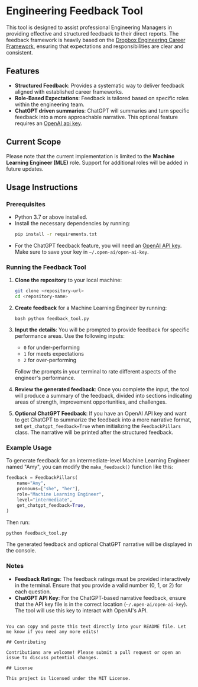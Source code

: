# Engineering Feedback Tool

This tool is designed to assist professional Engineering Managers in providing effective and structured feedback to their direct reports. The feedback framework is heavily based on the [Dropbox Engineering Career Framework](https://dropbox.github.io/dbx-career-framework/), ensuring that expectations and responsibilities are clear and consistent.

## Features

- **Structured Feedback**: Provides a systematic way to deliver feedback aligned with established career frameworks.
- **Role-Based Expectations**: Feedback is tailored based on specific roles within the engineering team.
- **ChatGPT driven summaries**: ChatGPT will summaries and turn specific feedback into a more approachable narrative. This optional feature requires an [OpenAI api key](https://help.openai.com/en/articles/4936850-where-do-i-find-my-openai-api-key).

## Current Scope

Please note that the current implementation is limited to the **Machine Learning Engineer (MLE)** role. Support for additional roles will be added in future updates.

## Usage Instructions

### Prerequisites

- Python 3.7 or above installed.
- Install the necessary dependencies by running:
  ```bash
  pip install -r requirements.txt
  ```
- For the ChatGPT feedback feature, you will need an [OpenAI API key](https://help.openai.com/en/articles/4936850-where-do-i-find-my-openai-api-key). Make sure to save your key in `~/.open-ai/open-ai-key`.

### Running the Feedback Tool

1. **Clone the repository** to your local machine:

   ```bash
   git clone <repository-url>
   cd <repository-name>
   ```

2. **Create feedback** for a Machine Learning Engineer by running:

   ```
   bash python feedback_tool.py
   ```

3. **Input the details**: You will be prompted to provide feedback for specific performance areas. Use the following inputs:

   - `0` for under-performing
   - `1` for meets expectations
   - `2` for over-performing

   Follow the prompts in your terminal to rate different aspects of the engineer's performance.

4. **Review the generated feedback**: Once you complete the input, the tool will produce a summary of the feedback, divided into sections indicating areas of strength, improvement opportunities, and challenges.

5. **Optional ChatGPT Feedback**: If you have an OpenAI API key and want to get ChatGPT to summarize the feedback into a more narrative format, set `get_chatgpt_feedback=True` when initializing the `FeedbackPillars` class. The narrative will be printed after the structured feedback.

### Example Usage

To generate feedback for an intermediate-level Machine Learning Engineer named "Amy", you can modify the `make_feedback()` function like this:

```python
feedback = FeedbackPillars(
    name="Amy",
    pronouns=["she", "her"],
    role="Machine Learning Engineer",
    level="intermediate",
    get_chatgpt_feedback=True,
)
```

Then run:
```bash
python feedback_tool.py
```
The generated feedback and optional ChatGPT narrative will be displayed in the console.

### Notes

- **Feedback Ratings**: The feedback ratings must be provided interactively in the terminal. Ensure that you provide a valid number (0, 1, or 2) for each question.
- **ChatGPT API Key**: For the ChatGPT-based narrative feedback, ensure that the API key file is in the correct location (`~/.open-ai/open-ai-key`). The tool will use this key to interact with OpenAI's API.
```

You can copy and paste this text directly into your README file. Let me know if you need any more edits!

## Contributing

Contributions are welcome! Please submit a pull request or open an issue to discuss potential changes.

## License

This project is licensed under the MIT License.
